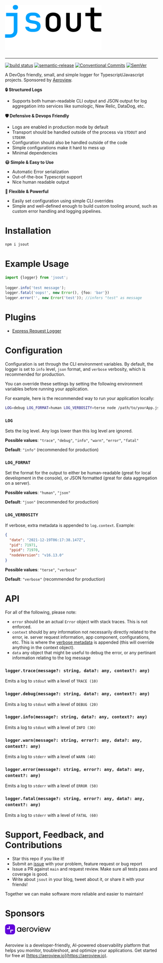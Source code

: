 <picture>
    <source srcset="docs/jsout.svg" media="(prefers-color-scheme: dark)">
    <source srcset="docs/jsout-dark.svg" media="(prefers-color-scheme: light)">
    <img src="docs/jsout-dark.svg" alt="Logo" style="margin: 0 0 10px" size="250">
</picture>

---

[![build status](https://github.com/mhweiner/jsout/actions/workflows/release.yml/badge.svg)](https://github.com/mhweiner/jsout/actions)
[![semantic-release](https://img.shields.io/badge/semantic--release-e10079?logo=semantic-release)](https://github.com/semantic-release/semantic-release)
[![Conventional Commits](https://img.shields.io/badge/Conventional%20Commits-1.0.0-yellow.svg)](https://conventionalcommits.org)
[![SemVer](https://img.shields.io/badge/SemVer-2.0.0-blue)]()

A DevOps friendly, small, and simple logger for Typescript/Javascript projects. Sponsored by [Aeroview](https://aeroview.io).

**🔒 Structured Logs**
- Supports both human-readable CLI output and JSON output for log aggregation into services like sumologic, New Relic, DataDog, etc.

**🛡 Defensive & Devops Friendly**
- Logs are enabled in production mode by default
- Transport should be handled outside of the process via `STDOUT` and `STDERR`
- Configuration should also be handled outside of the code
- Simple configurations make it hard to mess up
- Minimal dependencies

**😃 Simple & Easy to Use**
- Automatic Error serialization
- Out-of-the-box Typescript support
- Nice human readable output

**💪 Flexible & Powerful**
- Easily set configuration using simple CLI overrides
- Simple and well-defined enough to build custom tooling around, such as custom error handling and logging pipelines.

# Installation

```bash
npm i jsout
```
 
# Example Usage

```typescript
import {logger} from 'jsout';

logger.info('test message');
logger.fatal('oops!', new Error(), {foo: 'bar'})
logger.error('', new Error('test')); //infers "test" as message
```

# Plugins

- [Express Request Logger](https://github.com/mhweiner/jsout-express)

# Configuration

Configuration is set through the CLI environment variables. By default, the logger is set to `info` level, `json` format, and `verbose` verbosity, which is recommended for production.

You can override these settings by setting the following environment variables before running your application.

For example, here is the recommended way to run your application locally:

```bash
LOG=debug LOG_FORMAT=human LOG_VERBOSITY=terse node /path/to/yourApp.js
```

### `LOG`

Sets the log level. Any logs lower than this log level are ignored.

**Possible values**: `"trace"`, `"debug"`, `"info"`, `"warn"`, `"error"`, `"fatal"`

**Default**: `"info"` (recommended for production)

### `LOG_FORMAT`

Set the format for the output to either be human-readable (great for local development in the console), or JSON formatted (great for data aggregation on a server).

**Possible values**: `"human"`, `"json"`

**Default**: `"json"` (recommended for production)

### `LOG_VERBOSITY`

If verbose, extra metadata is appended to `log.context`. Example:

```json
{
  "date": "2021-12-19T06:17:38.147Z",
  "pid": 71971,
  "ppid": 71970,
  "nodeVersion": "v16.13.0"
}
```

**Possible values**: `"terse"`, `"verbose"`

**Default**: `"verbose"` (recommended for production)

# API

For all of the following, please note:

- `error` should be an actual `Error` object with stack traces. This is not enforced.
- `context` should by any information not necessarily directly related to the error, ie. server request information, app component, configurations, etc. This is where the [verbose metadata](#processenvlog_verbosity) is appended (this will override anything in the context object).
- `data` any object that might be useful to debug the error, or any pertinant information relating to the log message

### `logger.trace(message?: string, data?: any, context?: any)`

Emits a log to `stdout` with a level of `TRACE (10)`

### `logger.debug(message?: string, data?: any, context?: any)`

Emits a log to `stdout` with a level of `DEBUG (20)`

### `logger.info(message?: string, data?: any, context?: any)`

Emits a log to `stdout` with a level of `INFO (30)`

### `logger.warn(message?: string, error?: any, data?: any, context?: any)`

Emits a log to `stderr` with a level of `WARN (40)`

### `logger.error(message?: string, error?: any, data?: any, context?: any)`

Emits a log to `stderr` with a level of `ERROR (50)`

### `logger.fatal(message?: string, error?: any, data?: any, context?: any)`

Emits a log to `stderr` with a level of `FATAL (60)`

# Support, Feedback, and Contributions

- Star this repo if you like it!
- Submit an [issue](https://github.com/mhweiner/jsout/issues) with your problem, feature request or bug report
- Issue a PR against `main` and request review. Make sure all tests pass and coverage is good.
- Write about `jsout` in your blog, tweet about it, or share it with your friends!

Together we can make software more reliable and easier to maintain!

# Sponsors

<picture>
    <source srcset="docs/aeroview-logo-lockup.svg" media="(prefers-color-scheme: dark)">
    <source srcset="docs/aeroview-logo-lockup-dark.svg" media="(prefers-color-scheme: light)">
    <img src="docs/aeroview-logo-lockup-dark.svg" alt="Logo" style="max-width: 150px;margin: 0 0 10px">
</picture>

Aeroview is a developer-friendly, AI-powered observability platform that helps you monitor, troubleshoot, and optimize your applications. Get started for free at [https://aeroview.io](https://aeroview.io).
